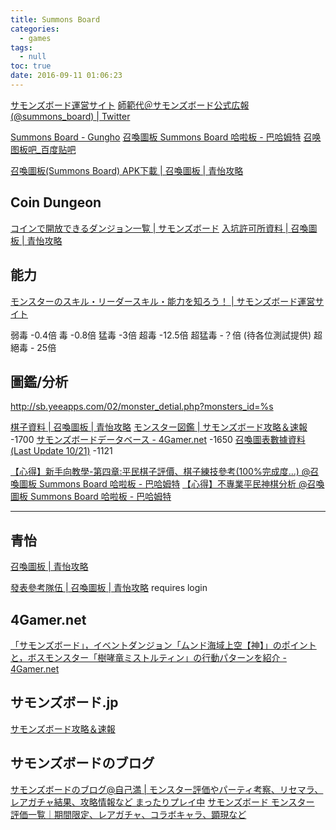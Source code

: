 ```yaml
---
title: Summons Board
categories:
  - games
tags:
  - null
toc: true
date: 2016-09-11 01:06:23
---
```


[サモンズボード運営サイト](https://sb.gungho.jp/member/)
[師範代＠サモンズボード公式広報 (@summons_board) | Twitter](https://mobile.twitter.com/summons_board?lang=en)

[Summons Board - Gungho](https://www.facebook.com/SummonsBoard.Gungho?_rdr)
[召喚圖板 Summons Board 哈啦板 - 巴哈姆特](https://forum.gamer.com.tw/B.php?bsn=25691)
[召唤图板吧_百度贴吧](http://tieba.baidu.com/f?kw=召唤图板&ie=utf-8)


[召喚圖板(Summons Board) APK下載 | 召喚圖板 | 青怡攻略](http://sb.yeeapps.com/02/apk.php)

## Coin Dungeon

[コインで開放できるダンジョン一覧 | サモンズボード](http://sb.gungho.jp/member/coin-dungeon/)
[入坑許可所資料 | 召喚圖板 | 青怡攻略](http://sb.yeeapps.com/16/news.php)

## 能力

[モンスターのスキル・リーダースキル・能力を知ろう！ | サモンズボード運営サイト](https://sb.gungho.jp/member/ability/)

弱毒 -0.4倍
毒 -0.8倍
猛毒 -3倍
超毒 -12.5倍
超猛毒 -？倍 (待各位測試提供)
超絕毒 - 25倍

## 圖鑑/分析

http://sb.yeeapps.com/02/monster_detial.php?monsters_id=%s

[棋子資料 | 召喚圖板 | 青怡攻略](http://sb.yeeapps.com/02/SummonsBoardnnMonster.php)
[モンスター図鑑 | サモンズボード攻略＆速報](http://xn--vckk9b4d2a6hxc.jp/?p=36) -1700
[サモンズボードデータベース - 4Gamer.net](http://www.4gamer.net/games/246/G024675/FC20141222001/) -1650
[召喚圖表數據資料(Last Update 10/21)](https://docs.google.com/spreadsheets/d/1uqiXTtyEDEnKf9SZpswc2Qu_9dwYcUjqzw2ID28Zztc/htmlview#) -1121

[【心得】新手向教學-第四章:平民棋子評價、棋子練技參考(100%完成度...) @召喚圖板 Summons Board 哈啦板 - 巴哈姆特](http://forum.gamer.com.tw/C.php?bsn=25691&snA=12199)
[【心得】不專業平民神棋分析 @召喚圖板 Summons Board 哈啦板 - 巴哈姆特](http://forum.gamer.com.tw/C.php?bsn=25691&snA=17523)

---

## 青怡

[召喚圖板 | 青怡攻略](http://sb.yeeapps.com/)

[發表參考隊伍 | 召喚圖板 | 青怡攻略](http://sb.yeeapps.com/06/forum_post.php?mission_value=) requires login

## 4Gamer.net

[「サモンズボード」，イベントダンジョン「ムンド海域上空【神】」のポイントと，ボスモンスター「樹哮竜ミストルティン」の行動パターンを紹介 - 4Gamer.net](http://www.4gamer.net/games/246/G024675/20150917001/)

## サモンズボード.jp

[サモンズボード攻略＆速報](http://xn--vckk9b4d2a6hxc.jp/)

## サモンズボードのブログ

[サモンズボードのブログ@自己満 | モンスター評価やパーティ考察、リセマラ、レアガチャ結果、攻略情報など まったりプレイ中](http://summonsboardblog.com/)
[サモンズボード モンスター 評価一覧｜期間限定、レアガチャ、コラボキャラ、顕現など](http://summonsboardblog.com/monster)
